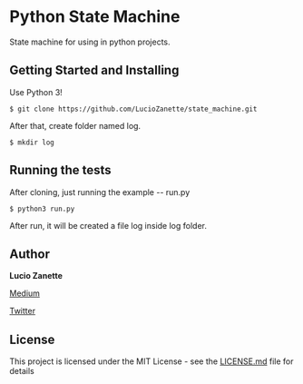 # Python State Machine

State machine for using in python projects.

## Getting Started and Installing

Use Python 3!

```
$ git clone https://github.com/LucioZanette/state_machine.git
```

After that, create folder named log.

```
$ mkdir log
```

## Running the tests

After cloning, just running the example -- run.py

```
$ python3 run.py
```

After run, it will be created a file log inside log folder.

## Author

**Lucio Zanette** 

[Medium](https://medium.com/@luciozanette)

[Twitter](https://twitter.com/luciozanette)

## License

This project is licensed under the MIT License - see the [LICENSE.md](LICENSE.md) file for details
